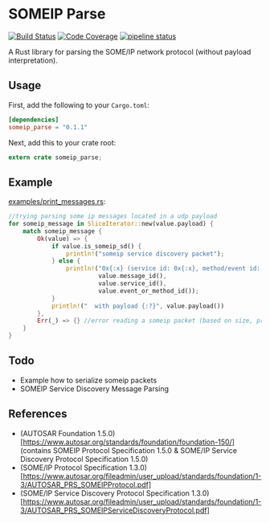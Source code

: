 # SOMEIP Parse
[![Build Status][build_badge]][build_status]
[![Code Coverage][coverage_badge]][coverage_report]
[![pipeline status][gitlab_badge]][gitlab_link]

A Rust library for parsing the SOME/IP network protocol (without payload interpretation).

## Usage

First, add the following to your `Cargo.toml`:

```toml
[dependencies]
someip_parse = "0.1.1"
```

Next, add this to your crate root:

```rust
extern crate someip_parse;
```

## Example
[examples/print_messages.rs](examples/print_messages.rs):
```Rust
//trying parsing some ip messages located in a udp payload
for someip_message in SliceIterator::new(value.payload) {
    match someip_message {
        Ok(value) => {
            if value.is_someip_sd() {
                println!("someip service discovery packet");
            } else {
                println!("0x{:x} (service id: 0x{:x}, method/event id: 0x{:x})", 
                         value.message_id(), 
                         value.service_id(),
                         value.event_or_method_id());
            }
            println!("  with payload {:?}", value.payload())
        },
        Err(_) => {} //error reading a someip packet (based on size, protocol version value or message type value)
    }
}
```

## Todo
* Example how to serialize someip packets
* SOMEIP Service Discovery Message Parsing

## References
* (AUTOSAR Foundation 1.5.0)[https://www.autosar.org/standards/foundation/foundation-150/] \(contains SOMEIP Protocol Specification 1.5.0 & SOME/IP Service Discovery Protocol Specification 1.5.0\) 
* (SOME/IP Protocol Specification 1.3.0)[https://www.autosar.org/fileadmin/user_upload/standards/foundation/1-3/AUTOSAR_PRS_SOMEIPProtocol.pdf]
* (SOME/IP Service Discovery Protocol Specification 1.3.0)[https://www.autosar.org/fileadmin/user_upload/standards/foundation/1-3/AUTOSAR_PRS_SOMEIPServiceDiscoveryProtocol.pdf]

[build_badge]: https://travis-ci.org/JulianSchmid/someip-parse-rs.svg?branch=master
[build_status]: https://travis-ci.org/JulianSchmid/someip-parse-rs
[coverage_badge]: https://codecov.io/gh/JulianSchmid/someip-parse-rs/branch/master/graph/badge.svg
[coverage_report]: https://codecov.io/gh/JulianSchmid/someip-parse-rs/branch/master
[gitlab_badge]: https://gitlab.com/julian.schmid/someip-parse-rs/badges/master/pipeline.svg
[gitlab_link]: https://gitlab.com/julian.schmid/someip-parse-rs/commits/master
